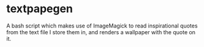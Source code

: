 # textpapegen
A bash script which makes use of ImageMagick to read inspirational quotes from the text file I store them in, and renders a wallpaper with the quote on it.
